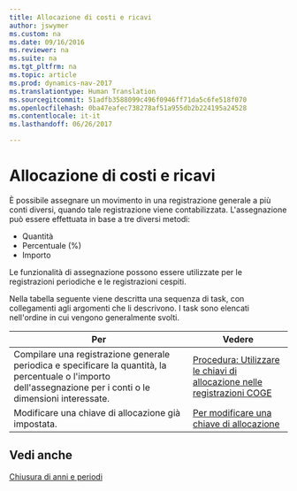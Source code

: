 ```yaml
---
title: Allocazione di costi e ricavi
author: jswymer
ms.custom: na
ms.date: 09/16/2016
ms.reviewer: na
ms.suite: na
ms.tgt_pltfrm: na
ms.topic: article
ms.prod: dynamics-nav-2017
ms.translationtype: Human Translation
ms.sourcegitcommit: 51adfb3588099c496f0946ff71da5c6fe518f070
ms.openlocfilehash: 0ba47eafec738278af51a955db2b224195a24528
ms.contentlocale: it-it
ms.lasthandoff: 06/26/2017

---
```

# <a name="allocate-costs-and-income"></a>Allocazione di costi e ricavi
È possibile assegnare un movimento in una registrazione generale a più conti diversi, quando tale registrazione viene contabilizzata. L'assegnazione può essere effettuata in base a tre diversi metodi:

- Quantità
- Percentuale (%)
- Importo

Le funzionalità di assegnazione possono essere utilizzate per le registrazioni periodiche e le registrazioni cespiti.
<!--You can also distribute the cost or revenue of a line to an intercompany partner when you post a sales or purchase document. When you post the document, a line will be posted in your general journal, and a corresponding line will be created in the intercompany outbox.-->

Nella tabella seguente viene descritta una sequenza di task, con collegamenti agli argomenti che li descrivono. I task sono elencati nell'ordine in cui vengono generalmente svolti.

|Per |Vedere |
|---|----|
|Compilare una registrazione generale periodica e specificare la quantità, la percentuale o l'importo dell'assegnazione per i conti o le dimensioni interessate.|[Procedura: Utilizzare le chiavi di allocazione nelle registrazioni COGE](ui-how-use-allocation-keys-general-journals.md)|
|Modificare una chiave di allocazione già impostata.|[Per modificare una chiave di allocazione](ui-how-use-allocation-keys-general-journals.md)|

## <a name="see-also"></a>Vedi anche
[Chiusura di anni e periodi](year-close-years-periods.md)

